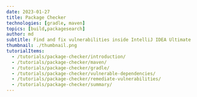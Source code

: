 ```yaml
---
date: 2023-01-27
title: Package Checker
technologies: [gradle, maven]
topics: [build,packagesearch]
author: md
subtitle: Find and fix vulnerabilities inside IntelliJ IDEA Ultimate
thumbnail: ./thumbnail.png
tutorialItems:
  - /tutorials/package-checker/introduction/
  - /tutorials/package-checker/maven/
  - /tutorials/package-checker/gradle/
  - /tutorials/package-checker/vulnerable-dependencies/
  - /tutorials/package-checker/remediate-vulnerabilities/
  - /tutorials/package-checker/summary/
---
```



